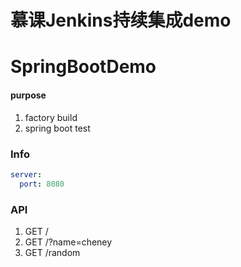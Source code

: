 # 慕课Jenkins持续集成demo
# SpringBootDemo

#### purpose

1. factory build
2. spring boot test

### Info

```yaml
server:
  port: 8080
```

### API

1. GET /
2. GET /?name=cheney
3. GET /random
